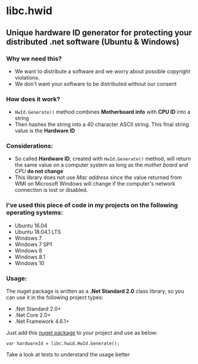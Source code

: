 # libc.hwid
## Unique hardware ID generator for protecting your distributed .net software (Ubuntu & Windows)

### Why we need this?
- We want to distribute a software and we worry about possible copyright violations.
- We don't want your software to be distributed without our consent

### How does it work?
- `HwId.Generate()` method combines __Motherboard info__ with __CPU ID__ into a string
- Then hashes the string into a 40 character ASCII string. This final string value is the __Hardware ID__

### Considerations:
- So called __Hardware ID__, created with `HwId.Generate()` method, will return the same value on a computer system as long as the _mother board_ and _CPU_ __do not change__
- This library does not use _Mac address_ since the value returned from WMI on Microsoft Windows will change if the computer's network connection is lost or disabled.

### I've used this piece of code in my projects on the following operating systems:
- Ubuntu 16.04
- Ubuntu 18.04.1 LTS
- Windows 7
- Windows 7 SP1
- Windows 8
- Windows 8.1
- Windows 10

### Usage:
The nuget package is written as a __.Net Standard 2.0__ class library, so you can use it in the following project types:
- .Net Standard 2.0+
- .Net Core 2.0+
- .Net Framework 4.6.1+

Just add this [nuget package](https://www.nuget.org/packages/libc.hwid/) to your project and use as below:
```
var hardwareId = libc.hwid.HwId.Generate();
```
Take a look at tests to understand the usage better
